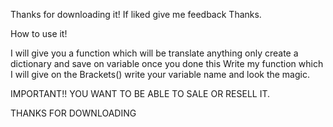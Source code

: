 Thanks for downloading it! If liked give me feedback Thanks.

How to use it!

I will give you a function which will be translate anything only
create a dictionary and save on variable once you done this
Write my function which I will give on the Brackets() write
your variable name and look the magic.

IMPORTANT!!
YOU WANT TO BE ABLE TO SALE OR RESELL IT.

THANKS FOR DOWNLOADING
